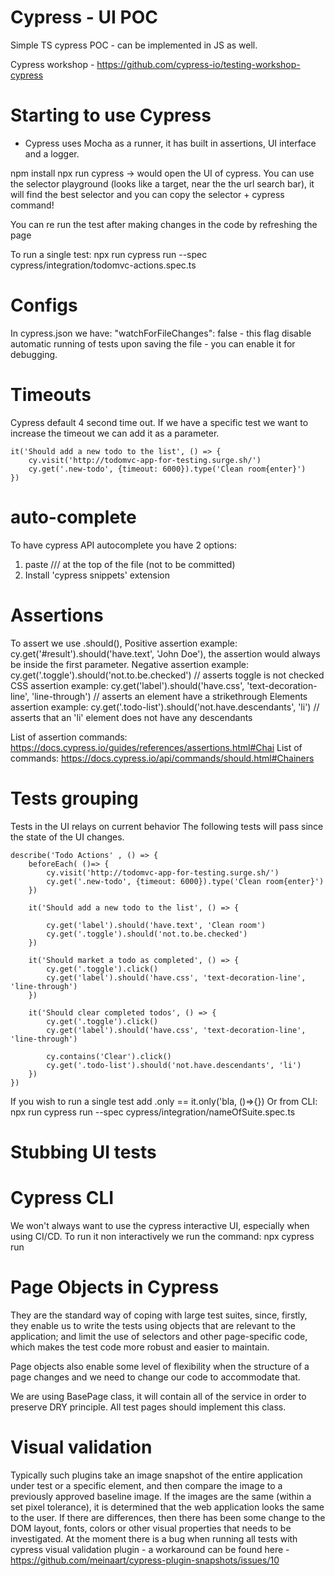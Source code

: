# Cypress - UI POC
Simple TS cypress POC - can be implemented in JS as well.

Cypress workshop - https://github.com/cypress-io/testing-workshop-cypress

# Starting to use Cypress
* Cypress uses Mocha as a runner, it has built in assertions, UI interface and a logger.

npm install
npx run cypress -> would open the UI of cypress.
You can use the selector playground (looks like a target, near the the url search bar), it will find the best selector and you can copy the selector + cypress command!

You can re run the test after making changes in the code by refreshing the page

To run a single test: npx run cypress run --spec cypress/integration/todomvc-actions.spec.ts

# Configs
In cypress.json we have:  "watchForFileChanges": false  - this flag disable automatic running of tests upon saving the file - you can enable it for debugging.

# Timeouts
Cypress default 4 second time out. If we have a specific test we want to increase the timeout we can add it as a parameter. 
```
it('Should add a new todo to the list', () => {
    cy.visit('http://todomvc-app-for-testing.surge.sh/')
    cy.get('.new-todo', {timeout: 6000}).type('Clean room{enter}')
})
```

# auto-complete
To have cypress API autocomplete you have 2 options:
1. paste /// <reference types="cypress" /> at the top of the file (not to be committed)
2. Install 'cypress snippets' extension


# Assertions
To assert we use .should(),
Positive assertion example: cy.get('#result').should('have.text', 'John Doe'), the assertion would always be inside the first parameter.
Negative assertion example: cy.get('.toggle').should('not.to.be.checked') // asserts toggle is not checked
CSS assertion example:  cy.get('label').should('have.css', 'text-decoration-line', 'line-through') // asserts an element have a strikethrough
Elements assertion example:  cy.get('.todo-list').should('not.have.descendants', 'li') // asserts that an 'li' element does not have any descendants

List of assertion commands:  https://docs.cypress.io/guides/references/assertions.html#Chai
List of commands: https://docs.cypress.io/api/commands/should.html#Chainers

# Tests grouping
Tests in the UI relays on current behavior
The following tests will pass since the state of the UI changes.

```
describe('Todo Actions' , () => {
    beforeEach( ()=> {
        cy.visit('http://todomvc-app-for-testing.surge.sh/')
        cy.get('.new-todo', {timeout: 6000}).type('Clean room{enter}')
    })

    it('Should add a new todo to the list', () => {
     
        cy.get('label').should('have.text', 'Clean room')
        cy.get('.toggle').should('not.to.be.checked')
    })
    
    it('Should market a todo as completed', () => {
        cy.get('.toggle').click()
        cy.get('label').should('have.css', 'text-decoration-line', 'line-through')
    })
    
    it('Should clear completed todos', () => {
        cy.get('.toggle').click()
        cy.get('label').should('have.css', 'text-decoration-line', 'line-through')
        
        cy.contains('Clear').click()
        cy.get('.todo-list').should('not.have.descendants', 'li')
    })
})
```
If you wish to run a single test add .only == it.only('bla, ()=>{})
Or from CLI: npx run cypress run --spec cypress/integration/nameOfSuite.spec.ts 

# Stubbing UI tests

# Cypress CLI
We won't always want to use the cypress interactive UI, especially when using CI/CD. 
To run it non interactively we run the command: npx cypress run


# Page Objects in Cypress
They are the standard way of coping with large test suites, since, firstly, they enable us to write the tests using objects that are relevant to the application; and limit the use of selectors and other page-specific code, which makes the test code more robust and easier to maintain.

Page objects also enable some level of flexibility when the structure of a page changes and we need to change our code to accommodate that.

We are using BasePage class, it will contain all of the service in order to preserve DRY principle. All test pages should implement this class.

# Visual validation
Typically such plugins take an image snapshot of the entire application under test or a specific element, and then compare the image to a previously approved baseline image. If the images are the same (within a set pixel tolerance), it is determined that the web application looks the same to the user. If there are differences, then there has been some change to the DOM layout, fonts, colors or other visual properties that needs to be investigated.
At the moment there is a bug when running all tests with cypress visual validation plugin - a workaround can be found here - https://github.com/meinaart/cypress-plugin-snapshots/issues/10